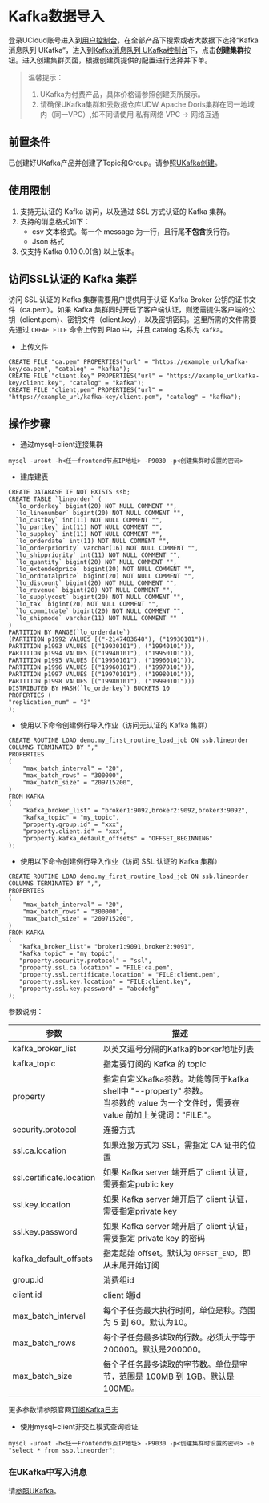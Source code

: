 # Kafka数据导入

登录UCloud账号进入到[用户控制台](https://passport.ucloud.cn/#login)，在全部产品下搜索或者大数据下选择“Kafka消息队列 UKafka”，进入到[Kafka消息队列 UKafka控制台](https://console.ucloud.cn/ukafka/ukafka)下，点击**创建集群**按钮。进入创建集群页面，根据创建页提供的配置进行选择并下单。

<blockquote>
  温馨提示：
   <ol>
     <li>UKafka为付费产品，具体价格请参照创建页所展示。</li>
     <li>请确保UKafka集群和云数据仓库UDW Apache Doris集群在同一地域内（同一VPC）,如不同请使用 私有网络 VPC -> 网络互通</li>
   </ol>
</blockquote>



## 前置条件

已创建好UKafka产品并创建了Topic和Group。请参照[UKafka创建](https://docs.ucloud.cn/ukafka/kafkasinkerintro/quickstart)。

## 使用限制

1. 支持无认证的 Kafka 访问，以及通过 SSL 方式认证的 Kafka 集群。
2. 支持的消息格式如下：
   - csv 文本格式。每一个 message 为一行，且行尾**不包含**换行符。
   - Json 格式
3. 仅支持 Kafka 0.10.0.0(含) 以上版本。

## 访问SSL认证的 Kafka 集群

访问 SSL 认证的 Kafka 集群需要用户提供用于认证 Kafka Broker 公钥的证书文件（ca.pem）。如果 Kafka 集群同时开启了客户端认证，则还需提供客户端的公钥（client.pem）、密钥文件（client.key），以及密钥密码。这里所需的文件需要先通过 `CREAE FILE` 命令上传到 Plao 中，并且 catalog 名称为 `kafka`。

- 上传文件

```shell
CREATE FILE "ca.pem" PROPERTIES("url" = "https://example_url/kafka-key/ca.pem", "catalog" = "kafka");
CREATE FILE "client.key" PROPERTIES("url" = "https://example_urlkafka-key/client.key", "catalog" = "kafka");
CREATE FILE "client.pem" PROPERTIES("url" = "https://example_url/kafka-key/client.pem", "catalog" = "kafka");
```

## 操作步骤

- 通过mysql-client连接集群

```shell
mysql -uroot -h<任一frontend节点IP地址> -P9030 -p<创建集群时设置的密码>
```

- 建库建表

```mysql
CREATE DATABASE IF NOT EXISTS ssb;
CREATE TABLE `lineorder` (
  `lo_orderkey` bigint(20) NOT NULL COMMENT "",
  `lo_linenumber` bigint(20) NOT NULL COMMENT "",
  `lo_custkey` int(11) NOT NULL COMMENT "",
  `lo_partkey` int(11) NOT NULL COMMENT "",
  `lo_suppkey` int(11) NOT NULL COMMENT "",
  `lo_orderdate` int(11) NOT NULL COMMENT "",
  `lo_orderpriority` varchar(16) NOT NULL COMMENT "",
  `lo_shippriority` int(11) NOT NULL COMMENT "",
  `lo_quantity` bigint(20) NOT NULL COMMENT "",
  `lo_extendedprice` bigint(20) NOT NULL COMMENT "",
  `lo_ordtotalprice` bigint(20) NOT NULL COMMENT "",
  `lo_discount` bigint(20) NOT NULL COMMENT "",
  `lo_revenue` bigint(20) NOT NULL COMMENT "",
  `lo_supplycost` bigint(20) NOT NULL COMMENT "",
  `lo_tax` bigint(20) NOT NULL COMMENT "",
  `lo_commitdate` bigint(20) NOT NULL COMMENT "",
  `lo_shipmode` varchar(11) NOT NULL COMMENT ""
)
PARTITION BY RANGE(`lo_orderdate`)
(PARTITION p1992 VALUES [("-2147483648"), ("19930101")),
PARTITION p1993 VALUES [("19930101"), ("19940101")),
PARTITION p1994 VALUES [("19940101"), ("19950101")),
PARTITION p1995 VALUES [("19950101"), ("19960101")),
PARTITION p1996 VALUES [("19960101"), ("19970101")),
PARTITION p1997 VALUES [("19970101"), ("19980101")),
PARTITION p1998 VALUES [("19980101"), ("19990101")))
DISTRIBUTED BY HASH(`lo_orderkey`) BUCKETS 10
PROPERTIES (
"replication_num" = "3"
);
```

- 使用以下命令创建例行导入作业（访问无认证的 Kafka 集群）

```shell
CREATE ROUTINE LOAD demo.my_first_routine_load_job ON ssb.lineorder
COLUMNS TERMINATED BY ","
PROPERTIES
(
    "max_batch_interval" = "20",
    "max_batch_rows" = "300000",
    "max_batch_size" = "209715200",
)
FROM KAFKA
(
    "kafka_broker_list" = "broker1:9092,broker2:9092,broker3:9092",
    "kafka_topic" = "my_topic",
    "property.group.id" = "xxx",
    "property.client.id" = "xxx",
    "property.kafka_default_offsets" = "OFFSET_BEGINNING"
);
```

- 使用以下命令创建例行导入作业（访问 SSL 认证的 Kafka 集群）

```shell
CREATE ROUTINE LOAD demo.my_first_routine_load_job ON ssb.lineorder
COLUMNS TERMINATED BY ",",
PROPERTIES
(
    "max_batch_interval" = "20",
    "max_batch_rows" = "300000",
    "max_batch_size" = "209715200",
)
FROM KAFKA
(
   "kafka_broker_list"= "broker1:9091,broker2:9091",
   "kafka_topic" = "my_topic",
   "property.security.protocol" = "ssl",
   "property.ssl.ca.location" = "FILE:ca.pem",
   "property.ssl.certificate.location" = "FILE:client.pem",
   "property.ssl.key.location" = "FILE:client.key",
   "property.ssl.key.password" = "abcdefg"
);
```

参数说明：

| 参数                     | 描述                                                         |
| ------------------------ | ------------------------------------------------------------ |
| kafka_broker_list        | 以英文逗号分隔的Kafka的borker地址列表                        |
| kafka_topic              | 指定要订阅的 Kafka 的 topic                                  |
| property                 | 指定自定义kafka参数。功能等同于kafka shell中 "--property" 参数。<br />当参数的 value 为一个文件时，需要在 value 前加上关键词："FILE:"。 |
| security.protocol        | 连接方式                                                     |
| ssl.ca.location          | 如果连接方式为 SSL，需指定 CA 证书的位置                     |
| ssl.certificate.location | 如果 Kafka server 端开启了 client 认证，需要指定public key   |
| ssl.key.location         | 如果 Kafka server 端开启了 client 认证，需要指定private key  |
| ssl.key.password         | 如果 Kafka server 端开启了 client 认证，需要指定 private key 的密码 |
| kafka_default_offsets    | 指定起始 offset。默认为 `OFFSET_END`，即从末尾开始订阅       |
| group.id                 | 消费组id                                                     |
| client.id                | client 端id                                                  |
| max_batch_interval       | 每个子任务最大执行时间，单位是秒。范围为 5 到 60。默认为10。 |
| max_batch_rows           | 每个子任务最多读取的行数。必须大于等于200000。默认是200000。 |
| max_batch_size           | 每个子任务最多读取的字节数。单位是字节，范围是 100MB 到 1GB。默认是 100MB。 |

更多参数请参照官网[订阅Kafka日志](https://doris.apache.org/zh-CN/data-operate/import/import-scenes/kafka-load.html#)

- 使用mysql-client非交互模式查询验证

```shell
mysql -uroot -h<任一Frontend节点IP地址> -P9030 -p<创建集群时设置的密码> -e "select * from ssb.lineorder";
```

### 在UKafka中写入消息

请[参照UKafka](https://docs.ucloud.cn/ukafka/kafkasinkerintro/quickstart)。

